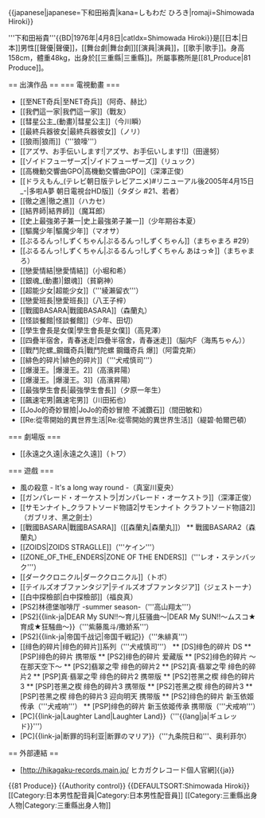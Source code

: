 {{japanese|japanese=下和田裕貴|kana=しもわだ ひろき|romaji=Shimowada Hiroki}}

'''下和田裕貴'''{{BD|1976年|4月8日|catIdx=Shimowada Hiroki}}是[[日本|日本]]男性[[聲優|聲優]]，[[舞台劇|舞台劇]][[演員|演員]]，[[歌手|歌手]]。身高158cm，體重48kg，出身於[[三重縣|三重縣]]。所屬事務所是[[81_Produce|81 Produce]]。

== 出演作品 ==
=== 電視動畫 ===
* [[至NET奇兵|至NET奇兵]]（阿奇、赫比）
* [[我們這一家|我們這一家]]（戰友）
* [[彗星公主_(動畫)|彗星公主]]（今川瞬）
* [[最終兵器彼女|最終兵器彼女]]（ノリ）
* [[狼雨|狼雨]]（'''狼嚎'''）
* [[アズサ、お手伝いします!|アズサ、お手伝いします!]]（田邊努）
* [[ゾイドフューザーズ|ゾイドフューザーズ]]（リュック）
* [[高機動交響曲GPO|高機動交響曲GPO]]（深澤正俊）
* [[ドラえもん_(テレビ朝日版テレビアニメ)#リニューアル後2005年4月15日_-|多啦A夢 朝日電視台HD版]]（タダシ #21、若者）
* [[徹之進|徹之進]]（ハカセ）
* [[結界師|結界師]]（魔耳郎）
* [[史上最強弟子兼一|史上最強弟子兼一]]（少年期谷本夏）
* [[驅魔少年|驅魔少年]]（マオサ）
* [[ぷるるんっ!しずくちゃん|ぷるるんっ!しずくちゃん]]（まちゃまろ #29）
* [[ぷるるんっ!しずくちゃん|ぷるるんっ!しずくちゃん あはっ☆]]（まちゃまろ）
* [[戀愛情結|戀愛情結]]（小堀和希）
* [[銀魂_(動畫)|銀魂]]（貧窮神）
* [[超能少女|超能少女]]（'''綾瀨留衣'''）
* [[戀愛班長|戀愛班長]]（八王子梓）
* [[戰國BASARA|戰國BASARA]]（森蘭丸）
* [[怪談餐館|怪談餐館]]（少年、田切）
* [[學生會長是女僕|學生會長是女僕]]（高見澤）
* [[四疊半宿舍，青春迷走|四疊半宿舍，青春迷走]]（脳内F（海馬ちゃん））
* [[戰鬥陀螺_鋼鐵奇兵|戰鬥陀螺 鋼鐵奇兵 爆]]（阿雷克斯）
* [[緋色的碎片|緋色的碎片]]（'''犬戒慎司'''）
* [[爆漫王。|爆漫王。2]]（高濱昇陽）
* [[爆漫王。|爆漫王。3]]（高濱昇陽）
* [[最強學生會長|最強學生會長]]（夕原一年生）
* [[飆速宅男|飆速宅男]]（川田拓也）
* [[JoJo的奇妙冒險|JoJo的奇妙冒險 不滅鑽石]]（間田敏和）
* [[Re:從零開始的異世界生活|Re:從零開始的異世界生活]]（緹碧·帕爾巴頓）

=== 劇場版 ===
* [[永遠之久遠|永遠之久遠]]（トワ）

=== 遊戲 ===
* 風の殺意 - It's a long way round -（真室川夏央）
* [[ガンパレード・オーケストラ|ガンパレード・オーケストラ]]（深澤正俊）
* [[サモンナイト_クラフトソード物語2|サモンナイト クラフトソード物語2]]（ガブリオ、黑之劍士）
* [[戰國BASARA|戰國BASARA]]（[[森蘭丸|森蘭丸]]）
** 戰國BASARA2（森蘭丸）
* [[ZOIDS|ZOIDS STRAGLLE]]（'''ケイン'''）
* [[ZONE_OF_THE_ENDERS|ZONE OF THE ENDERS]]（'''レオ・ステンバック'''）
* [[ダーククロニクル|ダーククロニクル]]（トボ）
* [[テイルズオブファンタジア|テイルズオブファンタジア]]（ジェストーナ）
* [[白中探檢部|白中探檢部]]（福良真）
* [PS2]林德堡咖啡厅 -summer season-（'''高山翔太'''）
* [PS2]{{link-ja|DEAR My SUN!!～育儿狂骚曲～|DEAR My SUN!!〜ムスコ★育成★狂騒曲〜}}（'''紫藤風斗/撒娇系'''）
* [PS2]{{link-ja|帝国千战记|帝国千戦記}}（'''朱緋真'''）
* [[绯色的碎片|绯色的碎片]]系列（'''犬戒慎司'''）
** [DS]绯色的碎片 DS
** [PSP]绯色的碎片 携带版
** [PS2]绯色的碎片 爱藏版
** [PS2]绯色的碎片 ～在那天空下～
** [PS2]翡翠之雫 绯色的碎片2
** [PS2]真·翡翠之雫 绯色的碎片2
** [PSP]真·翡翠之雫 绯色的碎片2 携带版
** [PS2]苍黑之楔 绯色的碎片3
** [PSP]苍黑之楔 绯色的碎片3 携带版
** [PS2]苍黑之楔 绯色的碎片3
** [PSP]苍黑之楔 绯色的碎片3 迎向明天 携带版
** [PS2]绯色的碎片 新玉依姬传承（'''犬戒响'''）
** [PSP]绯色的碎片 新玉依姬传承 携带版（'''犬戒响'''）
* [PC]{{link-ja|Laughter Land|Laughter Land}}（'''{{lang|ja|ギュレッド}}'''）
* [PC]{{link-ja|断罪的玛利亚|断罪のマリア}}（'''九条院日和'''、奥利菲尔）

== 外部連結 ==
* [http://hikagaku-records.main.jp/ ヒカガクレコード個人官網]{{ja}}

{{81 Produce}}
{{Authority control}}
{{DEFAULTSORT:Shimowada Hiroki}}
[[Category:日本男性配音員|Category:日本男性配音員]]
[[Category:三重縣出身人物|Category:三重縣出身人物]]